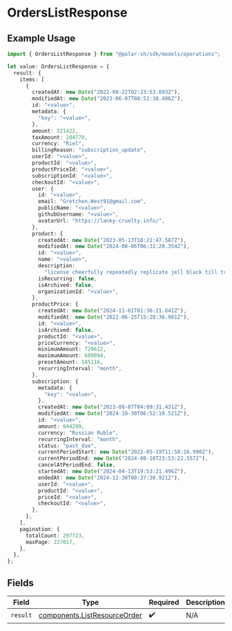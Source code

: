 # OrdersListResponse

## Example Usage

```typescript
import { OrdersListResponse } from "@polar-sh/sdk/models/operations";

let value: OrdersListResponse = {
  result: {
    items: [
      {
        createdAt: new Date("2022-08-22T02:23:53.093Z"),
        modifiedAt: new Date("2023-06-07T08:51:38.406Z"),
        id: "<value>",
        metadata: {
          "key": "<value>",
        },
        amount: 321422,
        taxAmount: 284779,
        currency: "Riel",
        billingReason: "subscription_update",
        userId: "<value>",
        productId: "<value>",
        productPriceId: "<value>",
        subscriptionId: "<value>",
        checkoutId: "<value>",
        user: {
          id: "<value>",
          email: "Gretchen.West91@gmail.com",
          publicName: "<value>",
          githubUsername: "<value>",
          avatarUrl: "https://lanky-cruelty.info/",
        },
        product: {
          createdAt: new Date("2023-05-13T18:21:47.587Z"),
          modifiedAt: new Date("2024-08-06T06:31:20.354Z"),
          id: "<value>",
          name: "<value>",
          description:
            "license cheerfully repeatedly replicate jell black till transcend before rarely",
          isRecurring: false,
          isArchived: false,
          organizationId: "<value>",
        },
        productPrice: {
          createdAt: new Date("2024-11-01T01:36:21.641Z"),
          modifiedAt: new Date("2022-06-25T15:28:36.981Z"),
          id: "<value>",
          isArchived: false,
          productId: "<value>",
          priceCurrency: "<value>",
          minimumAmount: 729612,
          maximumAmount: 609094,
          presetAmount: 185116,
          recurringInterval: "month",
        },
        subscription: {
          metadata: {
            "key": "<value>",
          },
          createdAt: new Date("2023-08-07T04:09:31.431Z"),
          modifiedAt: new Date("2024-10-30T06:52:10.521Z"),
          id: "<value>",
          amount: 644299,
          currency: "Russian Ruble",
          recurringInterval: "month",
          status: "past_due",
          currentPeriodStart: new Date("2022-05-19T11:58:16.990Z"),
          currentPeriodEnd: new Date("2024-08-18T23:53:22.557Z"),
          cancelAtPeriodEnd: false,
          startedAt: new Date("2024-04-13T19:53:21.496Z"),
          endedAt: new Date("2024-12-30T00:37:30.921Z"),
          userId: "<value>",
          productId: "<value>",
          priceId: "<value>",
          checkoutId: "<value>",
        },
      },
    ],
    pagination: {
      totalCount: 297723,
      maxPage: 227017,
    },
  },
};
```

## Fields

| Field                                                                        | Type                                                                         | Required                                                                     | Description                                                                  |
| ---------------------------------------------------------------------------- | ---------------------------------------------------------------------------- | ---------------------------------------------------------------------------- | ---------------------------------------------------------------------------- |
| `result`                                                                     | [components.ListResourceOrder](../../models/components/listresourceorder.md) | :heavy_check_mark:                                                           | N/A                                                                          |
